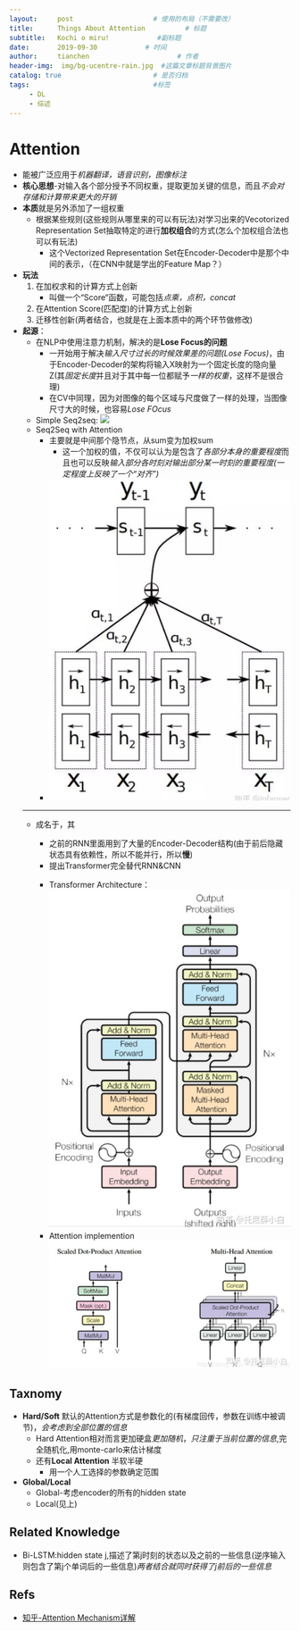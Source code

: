 ```yaml
---
layout:     post                    # 使用的布局（不需要改）
title:      Things About Attention          # 标题 
subtitle:   Kochi o miru!            #副标题
date:       2019-09-30            # 时间
author:     tianchen                      # 作者
header-img:  img/bg-ucentre-rain.jpg  #这篇文章标题背景图片  
catalog: true                       # 是否归档
tags:                               #标签
     - DL
     - 综述
---
```


# Attention
* 能被广泛应用于*机器翻译，语音识别，图像标注*
* **核心思想**-对输入各个部分授予不同权重，提取更加关键的信息，而且*不会对存储和计算带来更大的开销*
* **本质**就是另外添加了一组权重
    * 根据某些规则(这些规则从哪里来的可以有玩法)对学习出来的Vecotorized Representation Set抽取特定的进行**加权组合**的方式(怎么个加权组合法也可以有玩法)
        * 这个Vectorized Representation Set在Encoder-Decoder中是那个中间的表示，（在CNN中就是学出的Feature Map？）
* **玩法**
    1. 在加权求和的计算方式上创新
        * 叫做一个“Score“函数，可能包括*点乘，点积，concat*
    2. 在Attention Score(匹配度)的计算方式上创新
    3. 迁移性创新(两者结合，也就是在上面本质中的两个环节做修改)
* **起源**：
    - 在NLP中使用注意力机制，解决的是**Lose Focus的问题**
        * 一开始用于解决*输入尺寸过长的时候效果差的问题(Lose Focus)*，由于Encoder-Decoder的架构将输入X映射为一个固定长度的隐向量Z(其*固定长度*并且对于其中每一位都赋予*一样的权重*，这样不是很合理)
        * 在CV中同理，因为对图像的每个区域与尺度做了一样的处理，当图像尺寸大的时候，也容易*Lose FOcus*
    * Simple Seq2seq: ![](https://pic3.zhimg.com/80/v2-d0ac5d94a479971f134290c4b93d8cee_hd.jpg)
    * Seq2Seq with Attention
        * 主要就是中间那个隐节点，从sum变为加权sum
            * 这一个加权的值，不仅可以认为是包含了*各部分本身的重要程度*而且也可以反映*输入部分各时刻对输出部分某一时刻的重要程度(一定程度上反映了一个“对齐”)*
        * ![](https://github.com/A-suozhang/MyPicBed/raw/master/img/20190930102855.png)
    ---
    * 成名于<Attention Is All You Need>，其
        - 之前的RNN里面用到了大量的Encoder-Decoder结构(由于前后隐藏状态具有依赖性，所以不能并行，所以**慢**) 
        - 提出Transformer完全替代RNN&CNN
        * Transformer Architecture：![](https://github.com/A-suozhang/MyPicBed/raw/master/img/20190928224114.png)
        * Attention implemention ![](https://github.com/A-suozhang/MyPicBed/raw/master/img/20190928224243.png)
        
## Taxnomy
* **Hard/Soft** 默认的Attention方式是参数化的(有梯度回传，参数在训练中被调节)，*会考虑到全部位置的信息*
    * Hard Attention相对而言更加硬盒*更加随机*，*只注重于当前位置的信息*,完全随机化,用monte-carlo来估计梯度
    * 还有**Local Attention** 半软半硬 
        * 用一个人工选择的参数确定范围
* **Global/Local**
    * Global-考虑encoder的所有的hidden state
    * Local(见上)

## Related Knowledge
* Bi-LSTM:hidden state j,描述了第j时刻的状态以及之前的一些信息(逆序输入则包含了第j个单词后的一些信息)*两者结合就同时获得了j前后的一些信息*



## Refs
* [知乎-Attention Mechanism详解](https://zhuanlan.zhihu.com/p/57501837)

